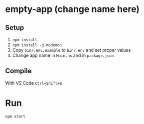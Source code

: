 # empty-app (change name here)

## Setup

1. `npm install`
1. `npm install -g nodemon`
1. Copy `bin/.env.example` to `bin/.env` and set proper values
1. Change app name in `Main.hx` and in `package.json`

## Compile

With VS Code `Ctrl+Shift+B`

# Run

`npm start`
